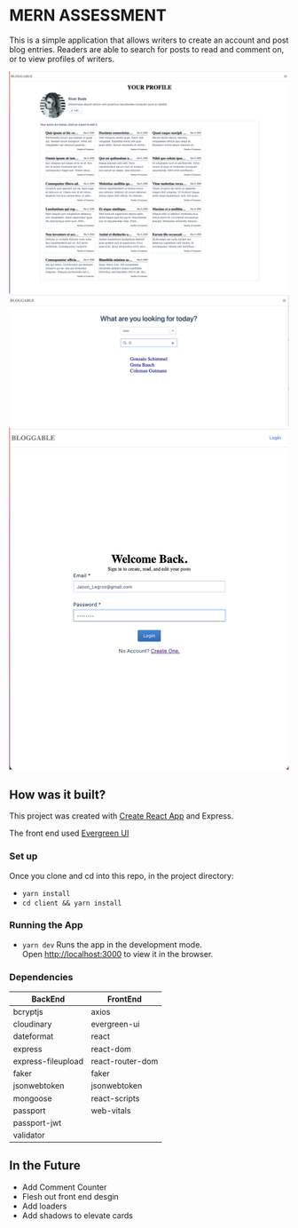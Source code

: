 # MERN ASSESSMENT 

This is a simple application that allows writers to create an account and post blog entries. Readers are able to search for posts to read and comment on, or to view profiles of writers.

![Profile](./Images/ProfileImage.png)
![Search](./Images/Search.png)
![Login](./Images/WelcomeBack.png)


## How was it built?

This project was created with [Create React App](https://github.com/facebook/create-react-app) and Express. 

The front end used [Evergreen UI](https://evergreen.segment.com)

### Set up
Once you clone and cd into this repo, in the project directory:

- `yarn install`
- `cd client && yarn install`

### Running the App 

- `yarn dev`
Runs the app in the development mode.\
Open [http://localhost:3000](http://localhost:3000) to view it in the browser.

### Dependencies

| BackEnd             | FrontEnd           |
| ------------------- | ------------------ |
| bcryptjs            | axios              |
| cloudinary          | evergreen-ui       | 
| dateformat          | react              |
| express             | react-dom          |
| express-fileupload  | react-router-dom   |
| faker               | faker              |
| jsonwebtoken        | jsonwebtoken       |
| mongoose            | react-scripts      |
| passport            | web-vitals         |
| passport-jwt        |
| validator           |

## In the Future

- Add Comment Counter
- Flesh out front end desgin 
- Add loaders 
- Add shadows to elevate cards 